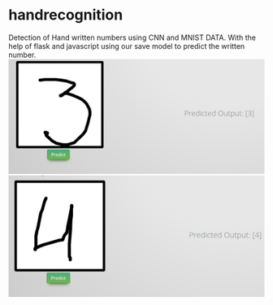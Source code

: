 # handrecognition
Detection of Hand written numbers using CNN and MNIST DATA. With the help of flask and javascript using our save model to predict the written number. 
![alt text](https://github.com/AhmedMIS/handrecognition/blob/master/three.PNG)
![alt text](https://github.com/AhmedMIS/handrecognition/blob/master/four.PNG)
